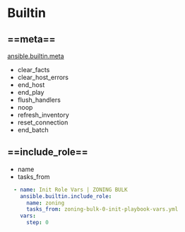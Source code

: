 # Builtin

## ==meta==

[ansible.builtin.meta](https://docs.ansible.com/ansible/latest/collections/ansible/builtin/meta_module.html)

- clear_facts
- clear_host_errors
- end_host
- end_play
- flush_handlers
- noop
- refresh_inventory
- reset_connection
- end_batch

## ==include_role==

- name
- tasks_from

``` yaml
  - name: Init Role Vars | ZONING BULK
    ansible.builtin.include_role:
      name: zoning
      tasks_from: zoning-bulk-0-init-playbook-vars.yml
    vars:
      step: 0
```

